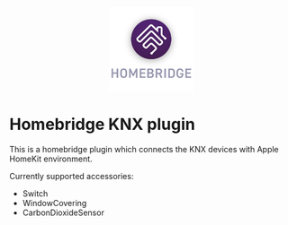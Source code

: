 
<p align="center">

<img src="https://github.com/homebridge/branding/raw/master/logos/homebridge-wordmark-logo-vertical.png" width="150">

</p>


# Homebridge KNX plugin

This is a homebridge plugin which connects the KNX devices with Apple HomeKit environment.

Currently supported accessories:
* Switch
* WindowCovering
* CarbonDioxideSensor 
